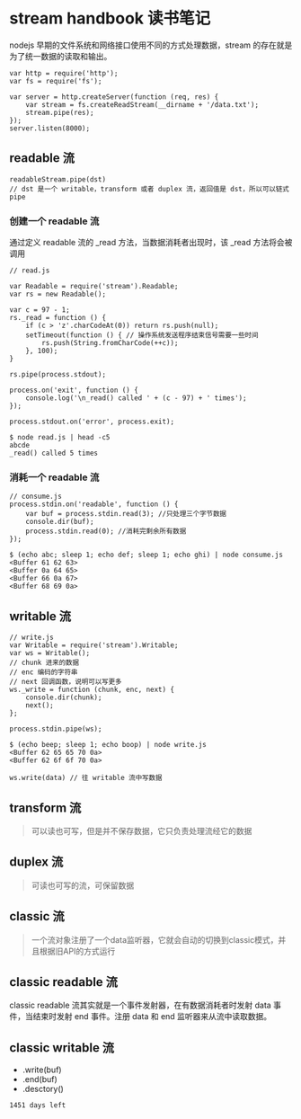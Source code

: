# stream handbook 读书笔记

nodejs 早期的文件系统和网络接口使用不同的方式处理数据，stream 的存在就是为了统一数据的读取和输出。


```
var http = require('http');
var fs = require('fs');

var server = http.createServer(function (req, res) {
    var stream = fs.createReadStream(__dirname + '/data.txt');
    stream.pipe(res);
});
server.listen(8000);
```

## readable 流

```
readableStream.pipe(dst)
// dst 是一个 writable，transform 或者 duplex 流，返回值是 dst，所以可以链式 pipe
```

### 创建一个 readable 流

通过定义 readable 流的 _read 方法，当数据消耗者出现时，该 _read 方法将会被调用

```
// read.js

var Readable = require('stream').Readable;
var rs = new Readable();

var c = 97 - 1;
rs._read = function () {
    if (c > 'z'.charCodeAt(0)) return rs.push(null);
    setTimeout(function () { // 操作系统发送程序结束信号需要一些时间
        rs.push(String.fromCharCode(++c));
    }, 100);
}

rs.pipe(process.stdout);

process.on('exit', function () {
    console.log('\n_read() called ' + (c - 97) + ' times');
});

process.stdout.on('error', process.exit);
```
```
$ node read.js | head -c5
abcde
_read() called 5 times
```

### 消耗一个 readable 流

```
// consume.js 
process.stdin.on('readable', function () {
    var buf = process.stdin.read(3); //只处理三个字节数据
    console.dir(buf);
    process.stdin.read(0); //消耗完剩余所有数据
});
```
```
$ (echo abc; sleep 1; echo def; sleep 1; echo ghi) | node consume.js 
<Buffer 61 62 63>
<Buffer 0a 64 65>
<Buffer 66 0a 67>
<Buffer 68 69 0a>
```

## writable 流

```
// write.js
var Writable = require('stream').Writable;
var ws = Writable();
// chunk 进来的数据
// enc 编码的字符串
// next 回调函数，说明可以写更多
ws._write = function (chunk, enc, next) {
    console.dir(chunk);
    next();
};

process.stdin.pipe(ws);
```

```
$ (echo beep; sleep 1; echo boop) | node write.js 
<Buffer 62 65 65 70 0a>
<Buffer 62 6f 6f 70 0a>
```

```
ws.write(data) // 往 writable 流中写数据
```

## transform 流

> 可以读也可写，但是并不保存数据，它只负责处理流经它的数据

## duplex 流

> 可读也可写的流，可保留数据

## classic 流

> 一个流对象注册了一个data监听器，它就会自动的切换到classic模式，并且根据旧API的方式运行

## classic readable 流

classic readable 流其实就是一个事件发射器，在有数据消耗者时发射 data 事件，当结束时发射 end 事件。注册 data 和 end 监听器来从流中读取数据。

## classic writable 流

* .write(buf)
* .end(buf)
* .desctory()


`1451 days left`


